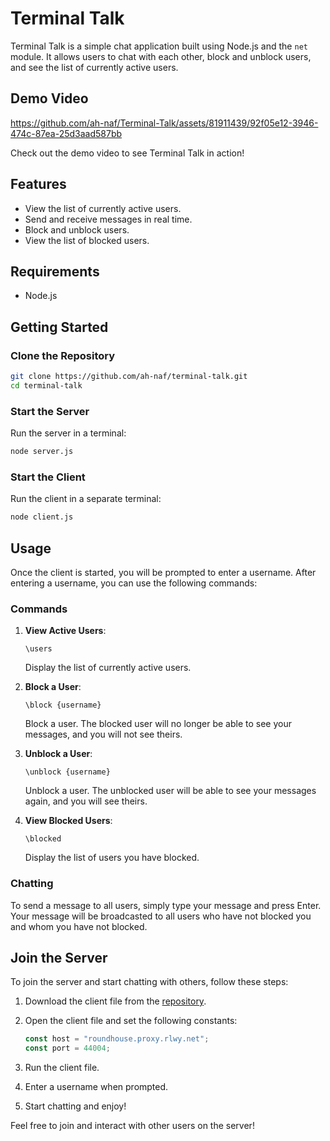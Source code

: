 # Terminal Talk

Terminal Talk is a simple chat application built using Node.js and the `net` module.
It allows users to chat with each other, block and unblock users, and see the list of currently active users.

## Demo Video

https://github.com/ah-naf/Terminal-Talk/assets/81911439/92f05e12-3946-474c-87ea-25d3aad587bb

Check out the demo video to see Terminal Talk in action!

## Features

- View the list of currently active users.
- Send and receive messages in real time.
- Block and unblock users.
- View the list of blocked users.

## Requirements

- Node.js

## Getting Started

### Clone the Repository

```bash
git clone https://github.com/ah-naf/terminal-talk.git
cd terminal-talk
```

### Start the Server

Run the server in a terminal:

```bash
node server.js
```

### Start the Client

Run the client in a separate terminal:

```bash
node client.js
```

## Usage

Once the client is started, you will be prompted to enter a username. After entering a username, you can use the following commands:

### Commands

1. **View Active Users**:

   ```plaintext
   \users
   ```

   Display the list of currently active users.

2. **Block a User**:

   ```plaintext
   \block {username}
   ```

   Block a user. The blocked user will no longer be able to see your messages, and you will not see theirs.

3. **Unblock a User**:

   ```plaintext
   \unblock {username}
   ```

   Unblock a user. The unblocked user will be able to see your messages again, and you will see theirs.

4. **View Blocked Users**:
   ```plaintext
   \blocked
   ```
   Display the list of users you have blocked.

### Chatting

To send a message to all users, simply type your message and press Enter. Your message will be broadcasted to all users who have not blocked you and whom you have not blocked.

## Join the Server

To join the server and start chatting with others, follow these steps:

1. Download the client file from the [repository](https://github.com/ah-naf/terminal-talk).
2. Open the client file and set the following constants:

   ```javascript
   const host = "roundhouse.proxy.rlwy.net";
   const port = 44004;
   ```

3. Run the client file.
4. Enter a username when prompted.
5. Start chatting and enjoy!

Feel free to join and interact with other users on the server!
